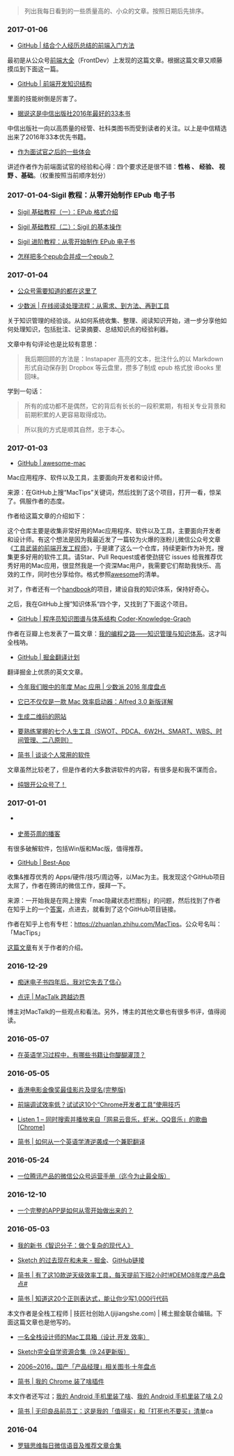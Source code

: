 

> 列出我每日看到的一些质量高的、小众的文章。按照日期后先排序。





### 2017-01-06

- [GitHub | 结合个人经历总结的前端入门方法](https://github.com/qiu-deqing/FE-learning)

最初是从公众号[前端大全](https://mp.weixin.qq.com/s?__biz=MzAxODE2MjM1MA==&mid=2651551631&idx=1&sn=c134c51cc95e4da12d0e976172e5b5c1&chksm=8025a04eb7522958c9a775eadc5eb4b8102ca7e0f3152da0b4305b77576f88f7d3616b42f9b2&mpshare=1&scene=1&srcid=0106aczBLmIohQBhexFrMnY7&key=bd544baaaf322af50eff78e8951ea1206775fe59e60100000bada7b47ed17604c03f59d1b608e5ffd14b6062ec66ae06cea30727183bc2a39c3da1db2b8e659821ecf6382ec6ca1a8e681916d987992a&ascene=0&uin=MjEzOTY5NTEwOQ%3D%3D&devicetype=iMac+MacBookPro13%2C3+OSX+OSX+10.12.2+build(16C67)&version=12010210&nettype=WIFI&fontScale=100&pass_ticket=Z7Ss%2Bvqn12%2FVC%2FH7H73y7KlHkMlCSstcmnimB0%2FPJvwxN2slzIoKX7w3mznQFiOK)（FrontDev）上发现的这篇文章。根据这篇文章又顺藤摸瓜到下面这一篇。

- [GitHub | 前端开发知识结构](https://github.com/JacksonTian/fks)

里面的技能树倒是厉害了。


- [据说这是中信出版社2016年最好的33本书](https://mp.weixin.qq.com/s?__biz=MzA4MjAxODUyNA==&mid=2650682849&idx=1&sn=8b4060e1cc32f646af0a74ce8dccc55d&chksm=8786bc52b0f13544730070e31a708ffb43c8fd1fc54f75a8d78c32f7efb946a020788cd9eecc)

中信出版社一向以高质量的经管、社科类图书而受到读者的关注。以上是中信精选出来了2016年33本优先书籍。


- [作为面试官之后的一些体会](http://www.cnblogs.com/1wen/p/4864792.html)

讲述作者作为前端面试官的经验和心得：四个要求还是很不错：**性格 、 经验、 视野 、基础**。（权重按照当前顺序划分）









### 2017-01-04-Sigil 教程：从零开始制作 EPub 电子书

- [Sigil 基础教程（一）：EPub 格式介绍](https://kindlefere.com/post/71.html)

- [Sigil 基础教程（二）：Sigil 的基本操作](https://kindlefere.com/post/72.html)

- [Sigil 进阶教程：从零开始制作 EPub 电子书](https://kindlefere.com/post/73.html)

- [怎样把多个epub合并成一个epub？](https://zhidao.baidu.com/question/562463807155514084.html)



### 2017-01-04

- [公众号需要知道的都在这里了](http://www.jianshu.com/p/a7b610993369)

- [少数派 | 在线阅读处理流程：从需求、到方法、再到工具](http://sspai.com/36795)

关于知识管理的经验谈。从如何系统收集、整理、阅读知识开始，进一步分享他如何处理知识，包括批注、记录摘要、总结知识点的经验利器。

文章中有句评论也是比较有意思：

> 我后期回顾的方法是：Instapaper 高亮的文本，批注什么的以 Markdown 形式自动保存到 Dropbox 等云盘里，攒多了制成 epub 格式放 iBooks 里回味。





学到一句话：

> 所有的成功都不是偶然，它的背后有长长的一段积累期，有相关专业背景和前期积累的人更容易取得成功。

> 所以我的方式是顺其自然，忠于本心。

### 2017-01-03

- [GitHub | awesome-mac](https://github.com/jaywcjlove/awesome-mac)

Mac应用程序、软件以及工具，主要面向开发者和设计师。

来源：在GitHub上搜“MacTips”关键词，然后找到了这个项目，打开一看，惊呆了。佩服作者的态度。

作者给这篇文章的介绍如下：

这个仓库主要是收集非常好用的Mac应用程序、软件以及工具，主要面向开发者和设计师。有这个想法是因为我最近发了一篇较为火爆的涨粉儿微信公众号文章《[工具武装的前端开发工程师](http://mp.weixin.qq.com/s?__biz=MzAwNzgxMjYzMA==&mid=2649129466&idx=1&sn=e50f0049b096cf28b7cf707a4b5adb33#rd)》，于是建了这么一个仓库，持续更新作为补充，搜集更多好用的软件工具。请Star、Pull Request或者使劲搓它 issues 给我推荐优秀好用的Mac应用，很显然我是一个资深Mac用户，我需要它们帮助我快乐、高效的工作，同时也分享给你。格式参照[awesome](https://github.com/sindresorhus/awesome#toc7)的清单。

对了，作者还有一个[handbook](https://github.com/jaywcjlove/handbook)的项目，建设自我的知识体系，保持好奇心。

之后，我在GitHub上搜”知识体系“四个字，又找到了下面这个项目。

- [GitHub | 程序员知识图谱与体系结构 Coder-Knowledge-Graph](https://github.com/wxyyxc1992/Coder-Knowledge-Graph)

作者在豆瓣上也发表了一篇文章：[我的编程之路——知识管理与知识体系](https://segmentfault.com/a/1190000004612590)。这才叫全栈呐。

- [GitHub | 掘金翻译计划](https://github.com/xitu/gold-miner)

翻译掘金上优质的英文文章。

- [今年我们眼中的年度 Mac 应用 | 少数派 2016 年度盘点](http://sspai.com/36686)

- [它已不仅仅是一款 Mac 效率启动器：Alfred 3.0 新版详解](http://sspai.com/34468)

- [生成二维码的网站](http://cli.im/url)

- [要熟练掌握的七个人生工具（SWOT、PDCA、6W2H、SMART、WBS、时间管理、二八原则）](http://mp.weixin.qq.com/s?__biz=MzAxOTAzMDEwMA==&mid=2652501536&idx=1&sn=6074b11184d0073977b532b665c57ec1&chksm=80201f1bb757960db732310d1e7209cc6946d4eb6c5ab6edd6b73fcca909dd7c50470aafc1a9&mpshare=1)

- [简书 | 谈谈个人常用的软件](http://www.jianshu.com/p/01acf2aa5b24)

文章虽然比较老了，但是作者的大多数讲软件的内容，有很多是和我不谋而合。

- [纯银开公众号了！](http://www.jianshu.com/p/9735a386a33e)



### 2017-01-01


- []()

- [史蒂芬周的播客](http://www.sdifenzhou.com/)

有很多破解软件，包括Win版和Mac版，值得推荐。



- [GitHub | Best-App](https://github.com/hzlzh/Best-App)

收集&推荐优秀的 Apps/硬件/技巧/周边等，以Mac为主。我发现这个GitHub项目太屌了，作者在腾讯的微信工作，膜拜一下。

来源：一开始我是在网上搜索「mac隐藏状态栏图标」的问题，然后找到了作者在知乎上的一个[答案](https://www.zhihu.com/question/29895939/answer/45987560)，点进去，就看到了这个GitHub项目链接。

作者在知乎上也有专栏：<https://zhuanlan.zhihu.com/MacTips>。公众号名叫：「MacTips」

[这篇文章](https://mp.weixin.qq.com/s?__biz=MzI0MTAxODYzMA==&mid=206505304&idx=1&sn=edf3fe55817ae770ac875393d75d53a9&scene=19&key=757640ac7efd33188a3802e10683964b127cc1c4be51cd7781a03fcf084fe0a72c543b2f185bec9ac70dc85a5f4d1d5e2d68da383bc0d5a0094c29abebf4d473000cdf1406e492cea1bea6213f147daa&ascene=0&uin=ODE4ODEzOTIw&devicetype=iMac+MacBookPro13%2C3+OSX+OSX+10.12.2+build(16C67)&version=12010210&nettype=WIFI&abtest_cookie=AQABAAgAAQAghh4AAAA=&pass_ticket=yBAg6WO6wBoVQo17TVL5k45Zaht95ys%2BYgiBKnjnQiQBP8mnL4O1vgfG8h3IpW2C&wx_header=1&fontScale=100)有关于作者的介绍。






### 2016-12-29

- [痴迷电子书四年后，我对它失去了信心](https://site.douban.com/210084/widget/notes/13298573/note/527742359/)


- [点评 | MacTalk 跨越边界](http://blog.csdn.net/pan_tian/article/details/50756747)

博主对MacTalk的一些观点和看法。另外，博主的其他文章也有很多书评，值得阅读。



### 2016-05-07

- [在英语学习过程中，有哪些书籍让你醍醐灌顶？](http://daily.zhihu.com/story/8129035)


### 2016-05-05

- [香港电影金像奖最佳影片及提名(完整版)](https://www.douban.com/doulist/117729/)

- [前端调试效率低？试试这10个“Chrome开发者工具”使用技巧](https://www.sdk.cn/news/1699)

- [Listen 1 – 同时搜索并播放来自「网易云音乐，虾米，QQ音乐」的歌曲[Chrome]](http://www.appinn.com/listen-1-music-for-chrome/)

- [简书 | 如何从一个英语学渣逆袭成一个兼职翻译](http://www.jianshu.com/p/9649fc0675bf)



### 2016-05-24

- [一位腾讯产品的微信公众号运营手册（迄今为止最全版）](http://mp.weixin.qq.com/s?__biz=MzAwNzEzNzU0Ng==&amp;mid=205296731&amp;idx=2&amp;sn=3f9830a68f3bd42b5330891907f27884&amp;scene=1&amp;srcid=0524rxy2MmGhG5CnThugnbVl#rd)

### 2016-12-10

- [一个完整的APP是如何从零开始做出来的？](http://weibo.com/ttarticle/p/show?id=2309404049620652151837)




### 2016-05-03

- [我的新书《智识分子：做个复杂的现代人》](http://www.geekonomics10000.com/940)

- [Sketch 的过去现在和未来 - 掘金](https://gold.xitu.io/entry/5721e59771cfe40057521079)、[GitHub链接](https://github.com/xitu/gold-miner/blob/master/TODO/the-past-present-and-future-of-sketch.md)

- [简书 | 有了这10款逆天级效率工具，每天提前下班2小时!#DEMO8年度产品盘点#](http://www.jianshu.com/p/a3312f1c7068)

- [简书 | 知道这20个正则表达式，能让你少写1,000行代码](http://www.jianshu.com/p/e7bb97218946)

本文作者是全栈工程师 | 技匠社创始人(jijiangshe.com) | 稀土掘金联合编辑。下面这篇文章也是他写的。

- [一名全栈设计师的Mac工具箱（设计,开发,效率）](http://www.jianshu.com/p/c271c1b05308)

- [Sketch完全自学资源合集（9.24更新版）](http://www.jianshu.com/p/41539444261c)

- [2006~2016，国产「产品经理」相关图书·十年盘点](https://mp.weixin.qq.com/s?__biz=MjM5MzE3MDQ3Mw==&amp;idx=1&amp;mid=402592283&amp;sn=40e5951f7b3d00f0fbb6df9192f93392)

- [简书 | 我的 Chrome 装了啥插件](http://www.jianshu.com/p/1ec47a0c7de0)

本文作者还写过；[我的 Android 手机里装了啥](http://www.jianshu.com/p/44eba517c6f3)、[我的 Android 手机里装了啥 2.0](http://www.jianshu.com/p/6908b69570d6)

- [简书 | 无印良品前员工：这是我的「值得买」和「打死也不要买」清单](http://www.jianshu.com/p/e5e1fb44cc41)ca


### 2016-04

- [罗辑思维每日微信语音及推荐文章合集](https://yun.baidu.com/share/link?shareid=2296973322&uk=3959768220)









